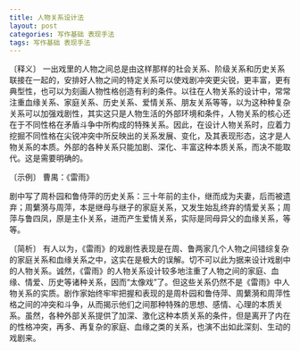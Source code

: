 ```yaml
---
title: 人物关系设计法
layout: post
categories: 写作基础 表现手法
tags: 写作基础 表现手法
---
```


〔释义〕 一出戏里的人物之间总是由这样那样的社会关系、阶级关系和历史关系联接在一起的，安排好人物之间的特定关系可以使戏剧冲突更尖锐，更丰富，更有典型性，也可以为刻画人物性格创造有利的条件。以往在人物关系的设计中，常常注重血缘关系、家庭关系、历史关系、爱情关系、朋友关系等等，以为这种种复杂关系可以加强戏剧性，其实这只是人物生活的外部环境和条件，人物关系的核心还在于不同性格在矛盾斗争中所构成的特殊关系。因此，在设计人物关系时，应着力挖掘不同性格在尖锐冲突中所反映出的关系发展、变化，及其表现形态，这才是人物关系的本质。外部的各种关系只能加剧、深化、丰富这种本质关系，而决不能取代。这是需要明确的。

〔示例〕 曹禺：《雷雨》

剧中写了周朴园和鲁侍萍的历史关系：三十年前的主仆，继而成为夫妻，后而被遗弃；周蘩漪与周萍，本是继母与继子的家庭关系，又发生始乱终弃的情爱关系；周萍与鲁四凤，原是主仆关系，进而产生爱情关系，实际是同母异父的血缘关系，等等。

〔简析〕 有人以为，《雷雨》的戏剧性表现是在周、鲁两家几个人物之间错综复杂的家庭关系和血缘关系之中，这实在是极大的误解。切不可以此为据来设计戏剧中的人物关系。诚然，《雷雨》的人物关系设计较多地注重了人物之间的家庭、血缘、情爱、历史等诸种关系，因而“太像戏”了。但这些关系仍然不是《雷雨》中人物关系的实质。剧作家始终牢牢把握和表现的是周朴园和鲁侍萍、周蘩漪和周萍性格之间的冲突和斗争，从而揭示他们之间那种特殊的思想、感情、心理的本质关系。虽然，各种外部关系提供了加深、激化这种本质关系的条件，但是离开了内在的性格冲突，再多、再复杂的家庭、血缘之类的关系，也演不出如此深刻、生动的戏剧来。 